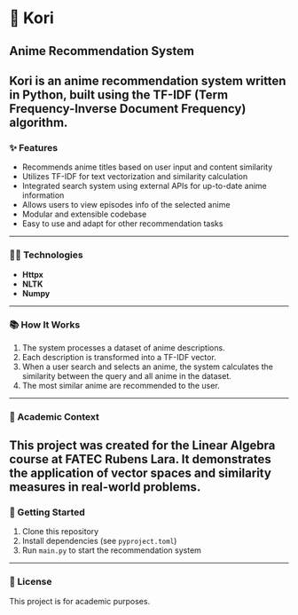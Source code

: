 # 🌌 Kori

## Anime Recommendation System
Kori is an anime recommendation system written in Python, built using the TF-IDF (Term Frequency-Inverse Document Frequency) algorithm.
---

### ✨ Features
- Recommends anime titles based on user input and content similarity
- Utilizes TF-IDF for text vectorization and similarity calculation
- Integrated search system using external APIs for up-to-date anime information
- Allows users to view episodes info of the selected anime
- Modular and extensible codebase
- Easy to use and adapt for other recommendation tasks
---

### 🧑‍💻 Technologies
- **Httpx**
- **NLTK** 
- **Numpy**
---
### 📚 How It Works
1. The system processes a dataset of anime descriptions.
2. Each description is transformed into a TF-IDF vector.
3. When a user search and selects an anime, the system calculates the similarity between the query and all anime in the dataset.
4. The most similar anime are recommended to the user.
---
### 🏫 Academic Context
This project was created for the Linear Algebra course at **FATEC Rubens Lara**. It demonstrates the application of vector spaces and similarity measures in real-world problems.
---
### 🚀 Getting Started
1. Clone this repository
2. Install dependencies (see `pyproject.toml`)
3. Run `main.py` to start the recommendation system
---
### 📄 License
This project is for academic purposes.

